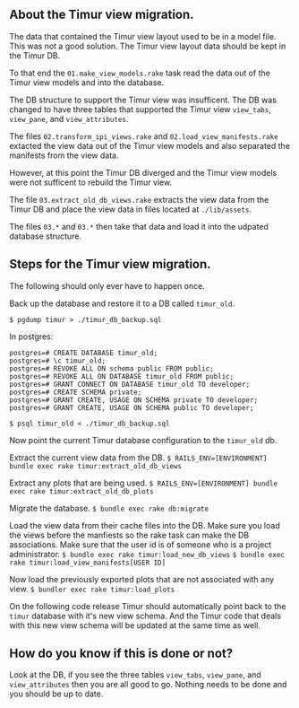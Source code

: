 ## About the Timur view migration.

The data that contained the Timur view layout used to be in a model file. This was not a good solution. The Timur view layout data should be kept in the Timur DB.

To that end the `01.make_view_models.rake` task read the data out of the Timur view models and into the database.

The DB structure to support the Timur view was insufficent. The DB was changed to have three tables that supported the Timur view `view_tabs`, `view_pane`, and `view_attributes`.

The files `02.transform_ipi_views.rake` and `02.load_view_manifests.rake` extacted the view data out of the Timur view models and also separated the manifests from the view data.

However, at this point the Timur DB diverged and the Timur view models were not sufficent to rebuild the Timur view.

The file `03.extract_old_db_views.rake` extracts the view data from the Timur DB and place the view data in files located at `./lib/assets`. 

The files `03.*` and `03.*` then take that data and load it into the udpated database structure.

## Steps for the Timur view migration.

The following should only ever have to happen once.

Back up the database and restore it to a DB called `timur_old`.

`$ pgdump timur > ./timur_db_backup.sql`

In postgres:
```
postgres=# CREATE DATABASE timur_old;
postgres=# \c timur_old;
postgres=# REVOKE ALL ON schema public FROM public;
postgres=# REVOKE ALL ON DATABASE timur_old FROM public;
postgres=# GRANT CONNECT ON DATABASE timur_old TO developer;
postgres=# CREATE SCHEMA private;
postgres=# GRANT CREATE, USAGE ON SCHEMA private TO developer;
postgres=# GRANT CREATE, USAGE ON SCHEMA public TO developer;
```

`$ psql timur_old < ./timur_db_backup.sql`

Now point the current Timur database configuration to the `timur_old` db.

Extract the current view data from the DB.
`$ RAILS_ENV=[ENVIRONMENT] bundle exec rake timur:extract_old_db_views`

Extract any plots that are being used.
`$ RAILS_ENV=[ENVIRONMENT] bundle exec rake timur:extract_old_db_plots`

Migrate the database.
`$ bundle exec rake db:migrate`

Load the view data from their cache files into the DB. Make sure you load the views before the manfiests so the rake task can make the DB associations. Make sure that the user id is of someone who is a project administrator.
`$ bundle exec rake timur:load_new_db_views`
`$ bundle exec rake timur:load_view_manifests[USER ID]`

Now load the previously exported plots that are not associated with any view.
`$ bundler exec rake timur:load_plots`

On the following code release Timur should automatically point back to the `timur` database with it's new view schema. And the Timur code that deals with this new view schema will be updated at the same time as well.

## How do you know if this is done or not?

Look at the DB, if you see the three tables `view_tabs`, `view_pane`, and `view_attributes` then you are all good to go. Nothing needs to be done and you should be up to date.
